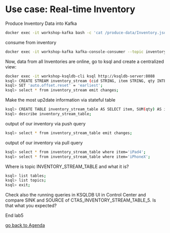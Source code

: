 # Use case: Real-time Inventory

Produce Inventory Data into Kafka
```bash
docker exec -it workshop-kafka bash -c 'cat /produce-data/Inventory.json | kafka-console-producer --topic inventory --broker-list localhost:9092  --property "parse.key=true" --property "key.separator=:"'
```
consume from inventory
```bash
docker exec -it workshop-kafka kafka-console-consumer --topic inventory --bootstrap-server localhost:9092 --from-beginning
```
Now, data from all Inventories are online, go to ksql and create a centralized view:
```bash
docker exec -it workshop-ksqldb-cli ksql http://ksqldb-server:8088
ksql> CREATE STREAM inventory_stream (cid STRING, item STRING, qty INTEGER, price DOUBLE, balance INTEGER) with (VALUE_FORMAT='json',  KAFKA_TOPIC='inventory');
ksql> SET 'auto.offset.reset' = 'earliest';
ksql> select * from inventory_stream emit changes;
```
Make the most up2date information via stateful table
```bash
ksql> CREATE TABLE inventory_stream_table AS SELECT item, SUM(qty) AS item_qty FROM inventory_stream GROUP BY item emit changes;
ksql> describe inventory_stream_table;
```
output of our inventory via push query
```bash
ksql> select * from inventory_stream_table emit changes;
```
output of our inventory via pull query
```bash
ksql> select * from inventory_stream_table where item='iPad4';
ksql> select * from inventory_stream_table where item='iPhoneX';
```
Where is topic INVENTORY_STREAM_TABLE and what it is?
```bash
ksql> list tables;
ksql> list topics;
ksql> exit;
````
Check also the running queries in KSQLDB UI in Control Center and compare SINK and SOURCE of CTAS_INVENTORY_STREAM_TABLE_5. Is that what you expected?

End lab5

[go back to Agenda](https://github.com/ora0600/confluent-ksqldb-hands-on-workshop/blob/master/README.md#hands-on-agenda-and-labs)
